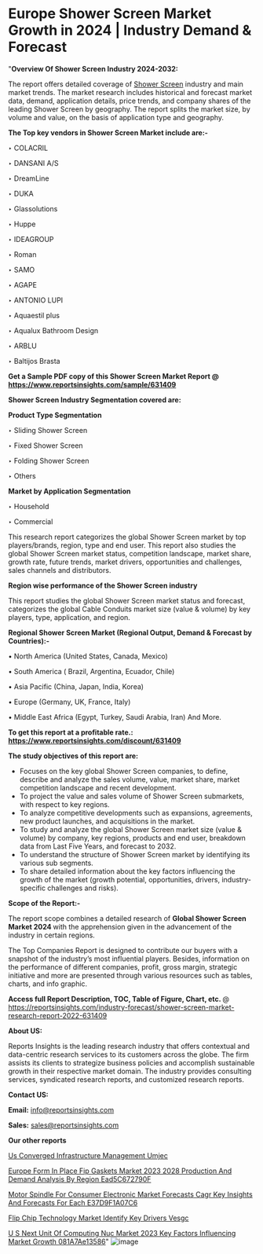 # Europe Shower Screen Market Growth in 2024 | Industry Demand & Forecast

"<strong>Overview Of Shower Screen Industry 2024-2032:</strong>

The report offers detailed coverage of <a href=https://www.reportsinsights.com/sample/631409>Shower Screen</a> industry and main market trends. The market research includes historical and forecast market data, demand, application details, price trends, and company shares of the leading Shower Screen by geography. The report splits the market size, by volume and value, on the basis of application type and geography.

<strong>The Top key vendors in Shower Screen Market include are:- </strong>

‣ COLACRIL

‣ DANSANI A/S

‣ DreamLine

‣ DUKA

‣ Glassolutions

‣ Huppe

‣ IDEAGROUP

‣ Roman

‣ SAMO

‣ AGAPE

‣ ANTONIO LUPI

‣ Aquaestil plus

‣ Aqualux Bathroom Design

‣ ARBLU

‣ Baltijos Brasta

<strong>Get a Sample PDF copy of this Shower Screen Market Report </strong><strong>@ <a href=https://www.reportsinsights.com/sample/631409 style=color:#0000ff;>https://www.reportsinsights.com/sample/631409</a> </strong>

<strong>Shower Screen Industry Segmentation covered are:</strong>

<strong>Product Type Segmentation</strong>

‣    Sliding Shower Screen

‣ Fixed Shower Screen

‣ Folding Shower Screen

‣ Others

<strong>Market by Application Segmentation</strong>

‣   Household

‣ Commercial

This research report categorizes the global Shower Screen market by top players/brands, region, type and end user. This report also studies the global Shower Screen market status, competition landscape, market share, growth rate, future trends, market drivers, opportunities and challenges, sales channels and distributors.

<strong>Region wise performance of the Shower Screen industry</strong><strong> </strong>

This report studies the global Shower Screen market status and forecast, categorizes the global Cable Conduits market size (value &amp; volume) by key players, type, application, and region. 

<strong>Regional Shower Screen Market (Regional Output, Demand &amp; Forecast by Countries):-</strong>

• North America (United States, Canada, Mexico)

• South America ( Brazil, Argentina, Ecuador, Chile)

• Asia Pacific (China, Japan, India, Korea)

• Europe (Germany, UK, France, Italy)

• Middle East Africa (Egypt, Turkey, Saudi Arabia, Iran) And More.

<strong>To get this report at a profitable rate.: <a href=https://www.reportsinsights.com/discount/631409 style=color:#0000ff;>https://www.reportsinsights.com/discount/631409</a></strong>

<strong>The study objectives of this report are:</strong>
<ul>
  <li>Focuses on the key global Shower Screen companies, to define, describe and analyze the sales volume, value, market share, market competition landscape and recent development.</li>
  <li>To project the value and sales volume of Shower Screen submarkets, with respect to key regions.</li>
  <li>To analyze competitive developments such as expansions, agreements, new product launches, and acquisitions in the market.</li>
  <li>To study and analyze the global Shower Screen market size (value &amp; volume) by company, key regions, products and end user, breakdown data from Last Five Years, and forecast to 2032.</li>
  <li>To understand the structure of Shower Screen market by identifying its various sub segments.</li>
  <li>To share detailed information about the key factors influencing the growth of the market (growth potential, opportunities, drivers, industry-specific challenges and risks).</li>
</ul>
<strong>Scope of the Report:-</strong><strong> </strong>

The report scope combines a detailed research of <strong>Global Shower Screen Market 2024 </strong>with the apprehension given in the advancement of the industry in certain regions.

The Top Companies Report is designed to contribute our buyers with a snapshot of the industry’s most influential players. Besides, information on the performance of different companies, profit, gross margin, strategic initiative and more are presented through various resources such as tables, charts, and info graphic.

<strong>Access full Report Description, TOC, Table of Figure, Chart, etc. </strong>@   <a href=https://reportsinsights.com/industry-forecast/shower-screen-market-research-report-2022-631409 style=color:#0000ff;>https://reportsinsights.com/industry-forecast/shower-screen-market-research-report-2022-631409</a>

<strong>About US:</strong>

Reports Insights is the leading research industry that offers contextual and data-centric research services to its customers across the globe. The firm assists its clients to strategize business policies and accomplish sustainable growth in their respective market domain. The industry provides consulting services, syndicated research reports, and customized research reports.

<strong>Contact US:</strong>

<p class=""""><b>Email:</b> <a href=mailto:info@reportsinsights.com>info@reportsinsights.com</a></p>
<p class=""""><b>Sales:</b> <a href=mailto:sales@reportsinsights.com>sales@reportsinsights.com</a></p>

<strong>Our other reports</strong>

<a href=https://www.linkedin.com/pulse/us-converged-infrastructure-management-umjec/>Us Converged Infrastructure Management Umjec</a>

<a href=https://medium.com/@aryawankhede943/europe-form-in-place-fip-gaskets-market-2023-2028-production-and-demand-analysis-by-region-ead5c672790f>Europe Form In Place Fip Gaskets Market 2023 2028 Production And Demand Analysis By Region Ead5C672790F</a>

<a href=https://medium.com/@tidke9676/motor-spindle-for-consumer-electronic-market-forecasts-cagr-key-insights-and-forecasts-for-each-e37d9f1a07c6>Motor Spindle For Consumer Electronic Market Forecasts Cagr Key Insights And Forecasts For Each E37D9F1A07C6</a>

<a href=https://www.linkedin.com/pulse/flip-chip-technology-market-identify-key-drivers-vesgc/>Flip Chip Technology Market Identify Key Drivers Vesgc</a>

<a href=https://medium.com/@g65914336/u-s-next-unit-of-computing-nuc-market-2023-key-factors-influencing-market-growth-081a7ae13586>U S Next Unit Of Computing Nuc Market 2023 Key Factors Influencing Market Growth 081A7Ae13586</a>"
![image](https://github.com/Reportsinsights123/RIgrowth/assets/158415881/31987141-bec8-4052-bdc6-3c032fb53e84)
